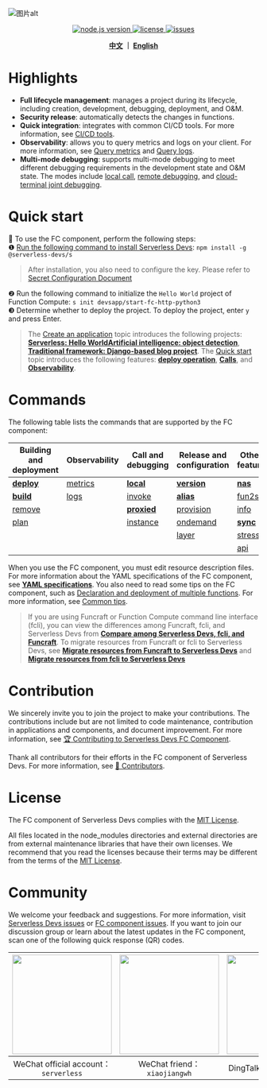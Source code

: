![图片alt](https://serverless-article-picture.oss-cn-hangzhou.aliyuncs.com/1635756716877_20211101085157044368.png)
<p align="center" class="flex justify-center">
  <a href="https://nodejs.org/en/" class="ml-1">
    <img src="https://img.shields.io/badge/node-%3E%3D%2010.8.0-brightgreen" alt="node.js version">
  </a>
  <a href="https://github.com/devsapp/fc/blob/master/LICENSE" class="ml-1">
    <img src="https://img.shields.io/badge/License-MIT-green" alt="license">
  </a>
  <a href="https://github.com/devsapp/fc/issues" class="ml-1">
    <img src="https://img.shields.io/github/issues/devsapp/fc" alt="issues">
  </a>
  </a>
</p>

<p align="center">
  <span><b><a href="./readme.md">中文</a> ｜ <a href="./readme_en.md">English</a></b></span><br>
</p>


# Highlights

- **Full lifecycle management**: manages a project during its lifecycle, including creation, development, debugging, deployment, and O&M.
- **Security release**: automatically detects the changes in functions.
- **Quick integration**: integrates with common CI/CD tools. For more information, see [CI/CD tools](https://github.com/Serverless-Devs/Serverless-Devs/blob/master/docs/en/cicd.md).
- **Observability**: allows you to query metrics and logs on your client. For more information, see [Query metrics](en/command/metrics.md) and [Query logs](en/command/logs.md).
- **Multi-mode debugging**: supports multi-mode debugging to meet different debugging requirements in the development state and O&M state. The modes include [local call](en/command/local.md), [remote debugging](en/command/invoke.md), and [cloud-terminal joint debugging](en/command/proxied.md).
# Quick start

🙋 To use the FC component, perform the following steps:    
❶ [Run the following command to install Serverless Devs](https://github.com/Serverless-Devs/Serverless-Devs/blob/master/docs/en/install.md): `npm install -g @serverless-devs/s`  
> After installation, you also need to configure the key. Please refer to [Secret Configuration Document](./en/config.md)

❷ Run the following command to initialize the `Hello World` project of Function Compute: `s init devsapp/start-fc-http-python3`      
❸ Determine whether to deploy the project. To deploy the project, enter `y` and press Enter.     

> The [Create an application](en/quick_start_application.md) topic introduces the following projects: [**Serverless: Hello World**](en/quick_start_application.md#serverlesshello-world)[**Artificial intelligence: object detection**](en/quick_start_application.md#AITarget-Detection), [**Traditional framework: Django-based blog project**](en/quick_start_application.md#Traditional-framework-based-on-django-blog-project). The [Quick start](en/quick_start_function.md) topic introduces the following features: [**deploy operation**](en/quick_start_function.md#deploy-operation), [**Calls**](en/quick_start_function.md#Invoke), and [**Observability**](en/quick_start_function.md#Observability). 
 
# Commands

The following table lists the commands that are supported by the FC component:



| Building and deployment            | Observability                    | Call and debugging                   | Release and configuration            | Other feature                                |
| ---------------------------------- | -------------------------------- | ------------------------------------ | ------------------------------------ | -------------------------------------------- |
| [**deploy**](en/command/deploy.md) | [metrics](en/command/metrics.md) | [**local**](en/command/local.md)     | [**version**](en/command/version.md) | [**nas**](en/command/nas.md)                 |
| [**build**](en/command/build.md)   | [logs](en/command/logs.md)       | [invoke](en/command/invoke.md)       | [**alias**](en/command/alias.md)     | [fun2s](en/command/fun2s.md)                 |
| [remove](en/command/remove.md)     |                                  | [**proxied**](en/command/proxied.md) | [provision](en/command/provision.md) | [info](en/command/info.md)                   |
| [plan](en/command/plan.md)         |                                  | [instance](en/command/instance.md)       | [ondemand](en/command/ondemand.md)   | [**sync**](en/command/sync.md)               |
|                                    |                                  |            | [layer](en/command/layer.md)         | [stress](en/command/stress.md)               |
|                                    |                                  |                                      |                                      | [api](en/command/api.md) |


When you use the FC component, you must edit resource description files. For more information about the YAML specifications of the FC component, see [**YAML specifications**](en/yaml/readme.md). You also need to read some tips on the FC component, such as [Declaration and deployment of multiple functions](en/tips.md#Declaration-and-deployment-of-multiple-functions). For more information, see [Common tips](en/tips.md).

> If you are using Funcraft or Function Compute command line interface (fcli), you can view the differences among Funcraft, fcli, and Serverless Devs from [**Compare among Serverless Devs, fcli, and Funcraft**](en/vs_fun_fcli.md). To migrate resources from Funcraft or fcli to Serverless Devs, see [**Migrate resources from Funcraft to Serverless Devs**](en/vs_fun_fcli.md#Migrate-resources-from-Funcraft-to-Serverless-Devs) and [**Migrate resources from fcli to Serverless Devs**](en/vs_fun_fcli.md#Migrate-resources-from-fcli-to-Serverless-Devs) 

# Contribution

We sincerely invite you to join the project to make your contributions. The contributions include but are not limited to code maintenance, contribution in applications and components, and document improvement. For more information, see [🏆 Contributing to Serverless Devs FC Component](../CONTRIBUTING.md). 

Thank all contributors for their efforts in the FC component of Serverless Devs. For more information, see [👬 Contributors](https://github.com/devsapp/fc/graphs/contributors). 

# License

The FC component of Serverless Devs complies with the [MIT License](../LICENSE). 

All files located in the node_modules directories and external directories are from external maintenance libraries that have their own licenses. We recommend that you read the licenses because their terms may be different from the terms of the [MIT License](../LICENSE). 

# Community

We welcome your feedback and suggestions. For more information, visit [Serverless Devs issues](https://github.com/serverless-devs/serverless-devs/issues) or [FC component issues](https://github.com/devsapp/fc/issues). If you want to join our discussion group or learn about the latest updates in the FC component, scan one of the following quick response (QR) codes.

<p align="center">

| <img src="https://serverless-article-picture.oss-cn-hangzhou.aliyuncs.com/1635407298906_20211028074819117230.png" width="200px" > | <img src="https://serverless-article-picture.oss-cn-hangzhou.aliyuncs.com/1635407044136_20211028074404326599.png" width="200px" > | <img src="https://serverless-article-picture.oss-cn-hangzhou.aliyuncs.com/1635407252200_20211028074732517533.png" width="200px" > |
| ------------------------------------------------------------ | ------------------------------------------------------------ | ------------------------------------------------------------ |
| <center>WeChat official account：`serverless`</center>       | <center>WeChat friend：`xiaojiangwh`</center>                | <center>DingTalk Froup：`33947367`</center>                  |

</p>
